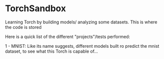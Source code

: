 # TorchSandbox

Learning Torch by building models/ analyzing some datasets. This is where the code is stored

Here is a quick list of the different "projects"/tests performed:

1 - MNIST: Like its name suggests, different models built ro predict the mnist dataset, to see what this Torch is capable of...

